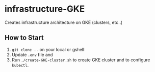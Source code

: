 # infrastructure-GKE

Creates infrastructure architecture on GKE (clusters, etc..)

## How to Start

1. `git clone ..` on your local or gshell
2. Update `.env` file and
3. Run `./create-GKE-cluster.sh` to create GKE cluster and to configure `kubectl`.
